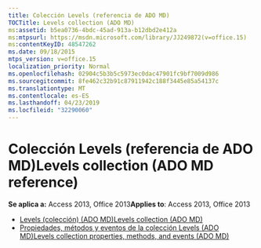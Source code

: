 ```yaml
---
title: Colección Levels (referencia de ADO MD)
TOCTitle: Levels collection (ADO MD)
ms:assetid: b5ea0736-4bdc-45ad-913a-b12dbd2e412a
ms:mtpsurl: https://msdn.microsoft.com/library/JJ249872(v=office.15)
ms:contentKeyID: 48547262
ms.date: 09/18/2015
mtps_version: v=office.15
localization_priority: Normal
ms.openlocfilehash: 02904c5b3b5c5973ec0dac47901fc9bf7009d986
ms.sourcegitcommit: 8fe462c32b91c87911942c188f3445e85a54137c
ms.translationtype: MT
ms.contentlocale: es-ES
ms.lasthandoff: 04/23/2019
ms.locfileid: "32290060"
---
```

# <a name="levels-collection-ado-md-reference"></a><span data-ttu-id="974e9-102">Colección Levels (referencia de ADO MD)</span><span class="sxs-lookup"><span data-stu-id="974e9-102">Levels collection (ADO MD reference)</span></span>

<span data-ttu-id="974e9-103">**Se aplica a:** Access 2013, Office 2013</span><span class="sxs-lookup"><span data-stu-id="974e9-103">**Applies to**: Access 2013, Office 2013</span></span>

- [<span data-ttu-id="974e9-104">Levels (colección) (ADO MD)</span><span class="sxs-lookup"><span data-stu-id="974e9-104">Levels collection (ADO MD)</span></span>](levels-collection-ado-md.md)
- [<span data-ttu-id="974e9-105">Propiedades, métodos y eventos de la colección Levels (ADO MD)</span><span class="sxs-lookup"><span data-stu-id="974e9-105">Levels collection properties, methods, and events (ADO MD)</span></span>](levels-collection-properties-methods-and-events-ado-md.md)


